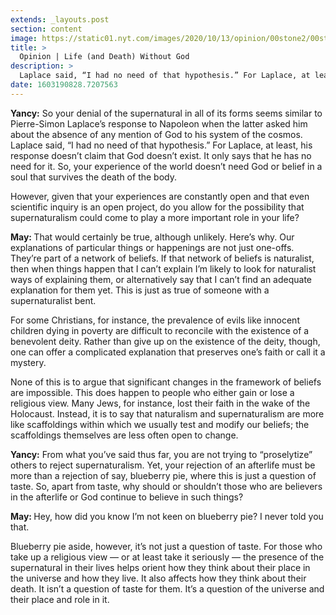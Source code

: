 ```yaml
--- 
extends: _layouts.post 
section: content 
image: https://static01.nyt.com/images/2020/10/13/opinion/00stone2/00stone2-facebookJumbo.jpg 
title: > 
  Opinion | Life (and Death) Without God 
description: > 
  Laplace said, “I had no need of that hypothesis.” For Laplace, at least, his response doesn’t claim that God doesn’t exist.So, your experience of the world doesn’t need God or belief in a soul that survives the death of the body.Yet, your rejection of an afterlife must be more than a rejection of say, blueberry pie, where this is just a question of taste.So, apart from taste, why should or shouldn’t those who are believers in the afterlife or God continue to believe in such things?It isn’t a question of taste for them. 
date: 1603190828.7207563 
--- 
```

<div><p class="css-158dogj evys1bk0"><strong class="css-8qgvsz ebyp5n10">Yancy:</strong> So your denial of the supernatural in all of its forms seems similar to Pierre-Simon Laplace&#8217;s response to Napoleon when the latter asked him about the absence of any mention of God to his system of the cosmos. Laplace said, &#8220;I had no need of that hypothesis.&#8221; For Laplace, at least, his response doesn&#8217;t claim that God doesn&#8217;t exist. It only says that he has no need for it. So, your experience of the world doesn&#8217;t need God or belief in a soul that survives the death of the body.</p><p class="css-158dogj evys1bk0">However, given that your experiences are constantly open and that even scientific inquiry is an open project, do you allow for the possibility that supernaturalism could come to play a more important role in your life?</p><p class="css-158dogj evys1bk0"><strong class="css-8qgvsz ebyp5n10">May: </strong>That would certainly be true, although unlikely. Here&#8217;s why. Our explanations of particular things or happenings are not just one-offs. They&#8217;re part of a network of beliefs. If that network of beliefs is naturalist, then when things happen that I can&#8217;t explain I&#8217;m likely to look for naturalist ways of explaining them, or alternatively say that I can&#8217;t find an adequate explanation for them yet. This is just as true of someone with a supernaturalist bent.</p><p class="css-158dogj evys1bk0">For some Christians, for instance, the prevalence of evils like innocent children dying in poverty are difficult to reconcile with the existence of a benevolent deity. Rather than give up on the existence of the deity, though, one can offer a complicated explanation that preserves one&#8217;s faith or call it a mystery.</p><p class="css-158dogj evys1bk0">None of this is to argue that significant changes in the framework of beliefs are impossible. This does happen to people who either gain or lose a religious view. Many Jews, for instance, lost their faith in the wake of the Holocaust. Instead, it is to say that naturalism and supernaturalism are more like scaffoldings within which we usually test and modify our beliefs; the scaffoldings themselves are less often open to change.</p><p class="css-158dogj evys1bk0"><strong class="css-8qgvsz ebyp5n10">Yancy:</strong> From what you&#8217;ve said thus far, you are not trying to &#8220;proselytize&#8221; others to reject supernaturalism. Yet, your rejection of an afterlife must be more than a rejection of say, blueberry pie, where this is just a question of taste. So, apart from taste, why should or shouldn&#8217;t those who are believers in the afterlife or God continue to believe in such things?</p><p class="css-158dogj evys1bk0"><strong class="css-8qgvsz ebyp5n10">May: </strong>Hey, how did you know I&#8217;m not keen on blueberry pie? I never told you that.</p><p class="css-158dogj evys1bk0">Blueberry pie aside, however, it&#8217;s not just a question of taste. For those who take up a religious view &#8212; or at least take it seriously &#8212; the presence of the supernatural in their lives helps orient how they think about their place in the universe and how they live. It also affects how they think about their death. It isn&#8217;t a question of taste for them. It&#8217;s a question of the universe and their place and role in it.</p></div>